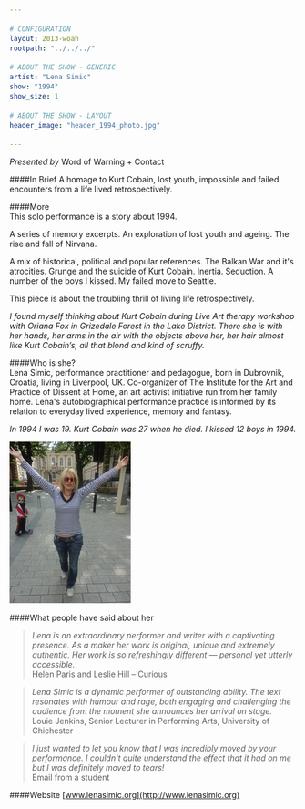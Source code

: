 ```yaml
---

# CONFIGURATION
layout: 2013-woah
rootpath: "../../../"

# ABOUT THE SHOW - GENERIC
artist: "Lena Simic"
show: "1994"
show_size: 1

# ABOUT THE SHOW - LAYOUT
header_image: "header_1994_photo.jpg"

---
```

*Presented by* Word of Warning + Contact        
         
####In Brief
A homage to Kurt Cobain, lost youth, impossible and failed encounters from a life lived retrospectively.    
        
####More    
This solo performance is a story about 1994.    
      
A series of memory excerpts. An exploration of lost youth and ageing. The rise and fall of Nirvana.    
       
A mix of historical, political and popular references. The Balkan War and it's atrocities. Grunge and the suicide of Kurt Cobain. Inertia. Seduction. A number of the boys I kissed. My failed move to Seattle.    
        
This piece is about the troubling thrill of living life retrospectively.    
         
*I found myself thinking about Kurt Cobain during Live Art therapy workshop with Oriana Fox in Grizedale Forest in the Lake District. There she is with her hands, her arms in the air with the objects above her, her hair almost like Kurt Cobain’s, all that blond and kind of scruffy.*    
        
####Who is she?    
Lena Simic, performance practitioner and pedagogue, born in Dubrovnik, Croatia, living in Liverpool, UK. Co-organizer of The Institute for the Art and Practice of Dissent at Home, an art activist initiative run from her family home. Lena's autobiographical performance practice is informed by its relation to everyday lived experience, memory and fantasy.    

*In 1994 I was 19. Kurt Cobain was 27 when he died. I kissed 12 boys in 1994.* 

![Lena Simic](lena1994.jpg)    

####What people have said about her    
>*Lena is an extraordinary performer and writer with a captivating presence. As a maker her work is original, unique and extremely authentic. Her work is so refreshingly different — personal yet utterly accessible.*<br> Helen Paris and Leslie Hill – Curious    
       
>*Lena Simic is a dynamic performer of outstanding ability. The text resonates with humour and rage, both engaging and challenging the audience from the moment she announces her arrival on stage.*<br> Louie Jenkins, Senior Lecturer in Performing Arts, University of Chichester    
         
>*I just wanted to let you know that I was incredibly moved by your performance. I couldn't quite understand the effect that it had on me but I was definitely moved to tears!*<br>Email from a student    
        
####Website
[www.lenasimic.org](http://www.lenasimic.org)
